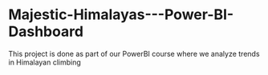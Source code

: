 # Majestic-Himalayas---Power-BI-Dashboard
This project is done as part of our PowerBI course where we analyze trends in Himalayan climbing
